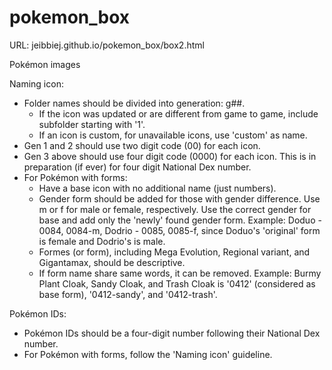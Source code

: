 # pokemon_box
URL: jeibbiej.github.io/pokemon_box/box2.html

Pokémon images

Naming icon:

* Folder names should be divided into generation: g##.
  * If the icon was updated or are different from game to game, include subfolder
    starting with '1'.
  * If an icon is custom, for unavailable icons, use 'custom' as name.
* Gen 1 and 2 should use two digit code (00) for each icon.
* Gen 3 above should use four digit code (0000) for each icon. This is in 
  preparation (if ever) for four digit National Dex number.
* For Pokémon with forms:
  * Have a base icon with no additional name (just numbers).
  * Gender form should be added for those with gender difference. Use m or f for
    male or female, respectively. Use the correct gender for base and add only 
    the 'newly' found gender form. Example: Doduo - 0084, 0084-m, Dodrio - 0085,
    0085-f, since Doduo's 'original' form is female and Dodrio's is male.
  * Formes (or form), including Mega Evolution, Regional variant, and Gigantamax,
    should be descriptive.
  * If form name share same words, it can be removed. Example: Burmy Plant Cloak,
    Sandy Cloak, and Trash Cloak is '0412' (considered as base form), '0412-sandy',
    and '0412-trash'.

Pokémon IDs:
* Pokémon IDs should be a four-digit number following their National Dex number.
* For Pokémon with forms, follow the 'Naming icon' guideline.

